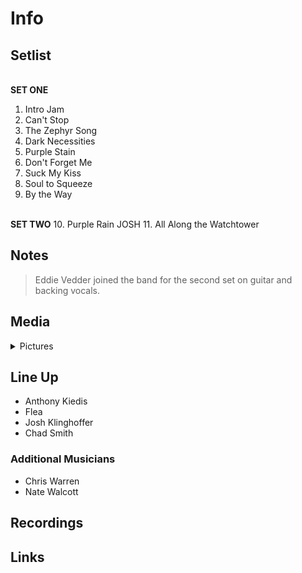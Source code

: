# Info

## Setlist

<br>**SET ONE**
1. Intro Jam
2. Can't Stop
3. The Zephyr Song
4. Dark Necessities
5. Purple Stain
6. Don't Forget Me
7. Suck My Kiss
8. Soul to Squeeze
9. By the Way

<br>**SET TWO**
10. Purple Rain JOSH
11. All Along the Watchtower

## Notes

> Eddie Vedder joined the band for the second set on guitar and backing vocals.

## Media 

<details>
  <summary>Pictures</summary>
  <!--<img alt="Setlist" title="Setlist" src="_.jpg" height="200" />-->
</details>

## Line Up

* Anthony Kiedis
* Flea
* Josh Klinghoffer
* Chad Smith

### Additional Musicians
* Chris Warren
* Nate Walcott  

## Recordings

## Links